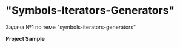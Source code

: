 # "Symbols-Iterators-Generators"
Задача №1 по теме "symbols-iterators-generators"  
  
**Project Sample**
